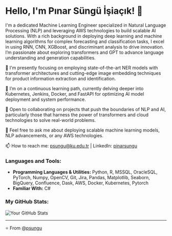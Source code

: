 # Hello, I'm Pınar Süngü İşiaçık! 👋

I'm a dedicated Machine Learning Engineer specialized in Natural Language Processing (NLP) and leveraging AWS technologies to build scalable AI solutions. With a rich background in deploying deep learning and machine learning algorithms for complex forecasting and classification tasks, I excel in using RNN, CNN, XGBoost, and discriminant analysis to drive innovation. I’m passionate about exploring transformers and GPT to advance language understanding and generation capabilities.

🔭 I'm presently focusing on employing state-of-the-art NER models with transformer architectures and cutting-edge image embedding techniques for product information extraction and identification.

🌱 I’m on a continuous learning path, currently delving deeper into Kubernetes, Jenkins, Docker, and FastAPI for optimizing AI model deployment and system performance.

👯 Open to collaborating on projects that push the boundaries of NLP and AI, particularly those that harness the power of transformers and cloud technologies to solve real-world problems.

💬 Feel free to ask me about deploying scalable machine learning models, NLP advancements, or any AWS technologies.

📫 How to reach me: psungu@ku.edu.tr | LinkedIn: [pinarsungu](https://linkedin.com/in/pinarsungu)

### Languages and Tools:
- **Programming Languages & Utilities:** Python, R, MSSQL, OracleSQL, PyTorch, Numpy, OpenCV, Git, Jira, Pandas, Matplotlib, Seaborn, BigQuery, Confluence, Dask, AWS, Docker, Kubernetes, Pytorch
- **Familiar With:** C#

### My GitHub Stats:
![Your GitHub Stats](https://github-readme-stats.vercel.app/api?username=psungu&show_icons=true&theme=radical)


---

⭐️ From [@psungu](https://github.com/psungu)
